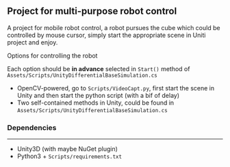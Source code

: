 ﻿## Project for multi-purpose robot control

A project for mobile robot control, a robot pursues the cube which could be controlled by mouse cursor, simply start the appropriate scene in Uniti project and enjoy.

Options for controlling the robot

Each option should be **in advance** selected in `Start()` method of `Assets/Scripts/UnityDifferentialBaseSimulation.cs`

- OpenCV-powered, go to `Scripts/VideoCapt.py`, first start the scene in Unity and then start the python script (with a bif of delay)
- Two self-contained methods in Unity, could be found in `Assets/Scripts/UnityDifferentialBaseSimulation.cs`


### Dependencies

---
- Unity3D (with maybe NuGet plugin)
- Python3 + `Scripts/requirements.txt`